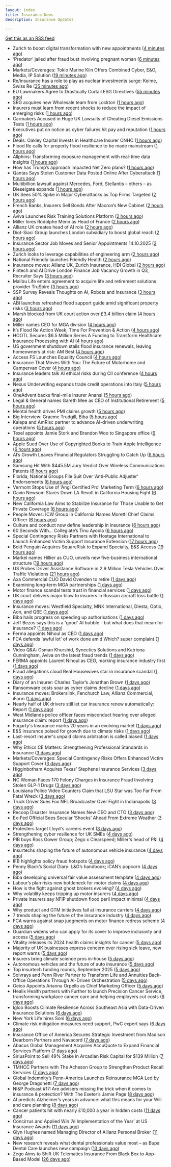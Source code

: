 ```yaml
---
layout: index
title: Insurance News
description: Insurance Updates

---
```


[Get this as an RSS feed](/insurance.rss)

<!-- news_marker starts -->
- Zurich to boost digital transformation with new appointments ([4 minutes ago](https://www.reinsurancene.ws/zurich-to-boost-digital-transformation-with-new-appointments/))
- ‘Predator’ jailed after fraud bust involving pregnant woman ([6 minutes ago](https://www.postonline.co.uk/news/7959212/%E2%80%98predator%E2%80%99-jailed-after-fraud-bust-involving-pregnant-woman))
- Markets/Coverages: Tokio Marine Kiln Offers Combined Cyber, E&O, Media, IP Solution ([19 minutes ago](https://www.insurancejournal.com/news/international/2025/10/14/843558.htm))
- Re/insurance has a role to play as nuclear investments surge: Keime, Swiss Re ([35 minutes ago](https://www.reinsurancene.ws/re-insurance-has-a-role-to-play-as-nuclear-investments-surge-keime-swiss-re/))
- EU Lawmakers Agree to Drastically Curtail ESG Directives ([55 minutes ago](https://www.insurancejournal.com/news/international/2025/10/14/843553.htm))
- SRG acquires new Wholesale team from Lockton ([1 hours ago](https://www.reinsurancene.ws/srg-acquires-new-wholesale-team-from-lockton/))
- Insurers must learn from recent shocks to reduce the impact of emerging risks ([1 hours ago](https://www.insurancebusinessmag.com/uk/news/breaking-news/insurers-must-learn-from-recent-shocks-to-reduce-the-impact-of-emerging-risks-552918.aspx))
- Carmakers Accused in Huge UK Lawsuits of Cheating Diesel Emissions Tests ([1 hours ago](https://www.insurancejournal.com/news/international/2025/10/14/843549.htm))
- Executives put on notice as cyber failures hit pay and reputation ([1 hours ago](https://www.insurancebusinessmag.com/uk/news/cyber/executives-put-on-notice-as-cyber-failures-hit-pay-and-reputation-552917.aspx))
- Deals: Oakley Capital Invests in Healthcare Insurer ONHC ([1 hours ago](https://insurance-edge.net/2025/10/14/deals-oakley-capital-invests-in-healthcare-insurer-onhc/))
- Flood Re calls for property flood resilience to be made mainstream ([1 hours ago](https://www.postonline.co.uk/personal/7959208/flood-re-calls-for-property-flood-resilience-to-be-made-mainstream))
- Allphins: Transforming exposure management with real-time data insights ([1 hours ago](https://www.reinsurancene.ws/allphins-transforming-exposure-management-with-real-time-data-insights/))
- How has Trump’s approach impacted Net Zero plans? ([1 hours ago](https://www.postonline.co.uk/news/7959181/how-has-trump%E2%80%99s-approach-impacted-net-zero-plans))
- Qantas Says Stolen Customer Data Posted Online After Cyberattack ([1 hours ago](https://www.insurancejournal.com/news/international/2025/10/14/843545.htm))
- Multibillion lawsuit against Mercedes, Ford, Stellantis – others – as Dieselgate expands ([1 hours ago](https://www.insurancebusinessmag.com/uk/news/breaking-news/multibillion-lawsuit-against-mercedes-ford-stellantis--others--as-dieselgate-expands-552907.aspx))
- UK Sees 50% Spike in Major Cyberattacks as Top Firms Targeted ([2 hours ago](https://www.insurancejournal.com/news/international/2025/10/14/843541.htm))
- French Banks, Insurers Sell Bonds After Macron’s New Cabinet ([2 hours ago](https://www.insurancejournal.com/news/international/2025/10/14/843537.htm))
- Aviva Launches Risk Training Solutions Platform ([2 hours ago](https://insurance-edge.net/2025/10/14/aviva-launches-risk-training-solutions-platform/))
- Miller hires Rodolphe Menn as Head of France ([2 hours ago](https://www.reinsurancene.ws/miller-hires-rodolphe-menn-as-head-of-france/))
- Allianz UK creates head of AI role ([2 hours ago](https://www.postonline.co.uk/technology/7959209/allianz-uk-creates-head-of-ai-role))
- Diot-Siaci Group launches London subsidiary to boost global reach ([2 hours ago](https://www.insurancebusinessmag.com/uk/news/breaking-news/diotsiaci-group-launches-london-subsidiary-to-boost-global-reach-552893.aspx))
- Insurance Sector Job Moves and Senior Appointments 14.10.2025 ([2 hours ago](https://insurance-edge.net/2025/10/14/insurance-sector-job-moves-and-senior-appointments-14-10-2025/))
- Zurich looks to leverage capabilities of engineering arm ([2 hours ago](https://www.postonline.co.uk/commercial/7959198/zurich-looks-to-leverage-capabilities-of-engineering-arm))
- National Friendly launches Friendly Health ([2 hours ago](https://ifamagazine.com/national-friendly-launches-friendly-health/))
- Insurance moves: Allianz UK, Zurich Insurance, HDI Global ([2 hours ago](https://www.insurancebusinessmag.com/uk/news/breaking-news/insurance-moves-allianz-uk-zurich-insurance-hdi-global-552892.aspx))
- Fintech and AI Drive London Finance Job Vacancy Growth in Q3, Recruiter Says ([3 hours ago](https://www.insurancejournal.com/news/international/2025/10/14/843534.htm))
- Malibu Life enters agreement to acquire life and retirement solutions provider TruSpire ([3 hours ago](https://www.reinsurancene.ws/malibu-life-enters-agreement-to-acquire-life-and-retirement-solutions-provider-truspire/))
- SSP Survey Reveals Thoughts on AI, Robots and Insurance ([3 hours ago](https://insurance-edge.net/2025/10/14/ssp-survey-reveals-thoughts-on-ai-robots-and-insurance/))
- ABI launches refreshed flood support guide amid significant property risks ([3 hours ago](https://www.insurancebusinessmag.com/uk/news/catastrophe/abi-launches-refreshed-flood-support-guide-amid-significant-property-risks-552889.aspx))
- Marsh blocked from UK court action over £3.4 billion claim ([4 hours ago](https://www.insurancebusinessmag.com/uk/news/breaking-news/marsh-blocked-from-uk-court-action-over-3-4-billion-claim-552861.aspx))
- Miller names CEO for MGA division ([4 hours ago](https://www.insurancebusinessmag.com/uk/news/breaking-news/miller-names-ceo-for-mga-division-552885.aspx))
- It’s Flood Re Action Week, Time For Prevention & Action ([4 hours ago](https://insurance-edge.net/2025/10/14/its-flood-re-action-week-time-for-prevention-action/))
- HOOTL Secures $6.5 Million Series A Funding to Transform Healthcare Insurance Processing with AI ([4 hours ago](https://www.insurtechinsights.com/hootl-secures-6-5-million-series-a-funding-to-transform-healthcare-insurance-processing-with-ai/))
- US government shutdown stalls flood insurance renewals, leaving homeowners at risk: AM Best ([4 hours ago](https://www.reinsurancene.ws/us-government-shutdown-stalls-flood-insurance-renewals-leaving-homeowners-at-risk-am-best/))
- Access FS Launches Equality Council ([4 hours ago](https://ifamagazine.com/access-fs-launches-equality-council/))
- Insurance That Moves With You: The Future of Motorhome and Campervan Cover ([4 hours ago](https://insurance-edge.net/2025/10/14/insurance-that-moves-with-you-the-future-of-motorhome-and-campervan-cover/))
- Insurance leaders talk AI ethical risks during CII conference ([4 hours ago](https://www.insurancebusinessmag.com/uk/news/technology/insurance-leaders-talk-ai-ethical-risks-during-cii-conference-552879.aspx))
- Nexus Underwriting expands trade credit operations into Italy ([5 hours ago](https://www.insurancebusinessmag.com/uk/news/breaking-news/nexus-underwriting-expands-trade-credit-operations-into-italy-552878.aspx))
- OneAdvent backs final-mile insurer Anansi ([5 hours ago](https://www.insurancebusinessmag.com/uk/news/breaking-news/oneadvent-backs-finalmile-insurer-anansi-552877.aspx))
- Legal & General names Gareth Mee as CEO of Institutional Retirement ([5 hours ago](https://www.reinsurancene.ws/legal-general-names-gareth-mee-as-ceo-of-institutional-retirement/))
- Mental health drives PMI claims growth ([5 hours ago](https://www.insurancebusinessmag.com/uk/news/life-insurance/mental-health-drives-pmi-claims-growth-552875.aspx))
- Big Interview: Graeme Trudgill, Biba ([5 hours ago](https://www.postonline.co.uk/news/7959107/big-interview-graeme-trudgill-biba))
- Kalepa and AmRisc partner to advance AI-driven underwriting operations ([5 hours ago](https://www.reinsurancene.ws/kalepa-and-amrisc-partner-to-advance-ai-driven-underwriting-operations/))
- Texel appoints Jamie Stork and Brandon Woo to Singapore office ([6 hours ago](https://www.reinsurancene.ws/texel-appoints-jamie-stork-and-brandon-woo-to-singapore-office/))
- Apple Sued Over Use of Copyrighted Books to Train Apple Intelligence ([6 hours ago](https://www.insurancejournal.com/news/national/2025/10/14/843454.htm))
- AI’s Growth Leaves Financial Regulators Struggling to Catch Up ([6 hours ago](https://www.insurancejournal.com/news/national/2025/10/14/843483.htm))
- Samsung Hit With $445.5M Jury Verdict Over Wireless Communications Patents ([6 hours ago](https://www.insurancejournal.com/news/national/2025/10/14/843487.htm))
- Florida, National Groups File Suit Over ‘Anti-Public Adjuster’ Endorsements ([6 hours ago](https://www.insurancejournal.com/news/southeast/2025/10/14/843505.htm))
- Vermont Stops Use of ‘Angi Certified Pro’ Marketing Term ([6 hours ago](https://www.insurancejournal.com/news/east/2025/10/14/843516.htm))
- Gavin Newsom Stares Down LA Revolt in California Housing Fight ([6 hours ago](https://www.insurancejournal.com/news/west/2025/10/14/843436.htm))
- New California Law Aims to Stabilize Insurance for Those Unable to Get Private Coverage ([6 hours ago](https://www.insurancejournal.com/news/west/2025/10/14/843460.htm))
- People Moves: ICW Group in California Names Moretti Chief Claims Officer ([6 hours ago](https://www.insurancejournal.com/news/west/2025/10/14/843425.htm))
- Culture and conduct now define leadership in insurance ([6 hours ago](https://www.postonline.co.uk/regulation/7959116/culture-and-conduct-now-define-leadership-in-insurance))
- 60 Seconds With... Collegiate’s Tinu Ayoola ([6 hours ago](https://www.postonline.co.uk/people/7958146/60-seconds-with-collegiate%E2%80%99s-tinu-ayoola))
- Special Contingency Risks Partners with Hostage International to Launch Enhanced Victim Support Insurance Extension ([17 hours ago](https://www.insurtechinsights.com/special-contingency-risks-partners-with-hostage-international-to-launch-enhanced-victim-support-insurance-extension/))
- Bold Penguin Acquires SquareRisk to Expand Specialty, E&S Access ([19 hours ago](https://www.insurancejournal.com/news/national/2025/10/13/843490.htm))
- Markel names Hillier as CUO, unveils new five-business international structure ([19 hours ago](https://www.insurancebusinessmag.com/uk/news/breaking-news/markel-names-hillier-as-cuo-unveils-new-fivebusiness-international-structure-552818.aspx))
- US Probes Driver Assistance Software in 2.9 Million Tesla Vehicles Over Traffic Violations ([21 hours ago](https://www.insurancejournal.com/news/national/2025/10/13/843431.htm))
- Axa Commercial CUO David Ovenden to retire ([1 days ago](https://www.postonline.co.uk/commercial/7959203/axa-commercial-cuo-david-ovenden-to-retire))
- Examining long-term MGA partnerships ([1 days ago](https://www.insurancebusinessmag.com/uk/tv/examining-longterm-mga-partnerships-552782.aspx))
- Motor finance scandal tests trust in financial services ([1 days ago](https://www.insurancebusinessmag.com/uk/news/auto-motor/motor-finance-scandal-tests-trust-in-financial-services-552780.aspx))
- UK court delivers major blow to insurers in Russian aircraft loss battle ([1 days ago](https://www.insurancebusinessmag.com/uk/news/claims/uk-court-delivers-major-blow-to-insurers-in-russian-aircraft-loss-battle-552779.aspx))
- Insurance moves: Westfield Specialty, MNK International, Diesta, Optio, Aon, and QBE ([1 days ago](https://www.insurancebusinessmag.com/uk/news/breaking-news/insurance-moves-westfield-specialty-mnk-international-diesta-optio-aon-and-qbe-552778.aspx))
- Biba hails progress on speeding up authorisations ([1 days ago](https://www.postonline.co.uk/broker/7959127/biba-hails-progress-on-speeding-up-authorisations))
- Jeff Bezos says this is a 'good' AI bubble - but what does that mean for insurance? ([1 days ago](https://www.insurancebusinessmag.com/uk/news/technology/jeff-bezos-says-this-is-a-good-ai-bubble--but-what-does-that-mean-for-insurance-552771.aspx))
- Ferma appoints Nihoul as CEO ([1 days ago](https://www.postonline.co.uk/risk-management/7959202/ferma-appoints-nihoul-as-ceo))
- FCA defends ‘awful lot’ of work done amid Which? super complaint ([1 days ago](https://www.postonline.co.uk/regulation/7959200/fca-defends-%E2%80%98awful-lot%E2%80%99-of-work-done-amid-which-super-complaint))
- Video Q&A: Osman Khurshid, Synectics Solutions and Katriona Cunningham, Aviva on the latest fraud trends ([1 days ago](https://www.postonline.co.uk/market-access/claims-fraud/7959194/video-qa-osman-khurshid-synectics-solutions-and-katriona-cunningham-aviva-on-the-latest-fraud-trends))
- FERMA appoints Laurent Nihoul as CEO, marking insurance industry first ([1 days ago](https://www.insurancebusinessmag.com/uk/news/breaking-news/ferma-appoints-laurent-nihoul-as-ceo-marking-insurance-industry-first-552765.aspx))
- Fraud allegations cloud Real Housewives star in insurance scandal ([1 days ago](https://www.insurancebusinessmag.com/uk/news/breaking-news/fraud-allegations-cloud-real-housewives-star-in-insurance-scandal-552761.aspx))
- Diary of an Insurer: Charles Taylor’s Jonathan Brown ([1 days ago](https://www.postonline.co.uk/claims/7958129/diary-of-an-insurer-charles-taylor%E2%80%99s-jonathan-brown))
- Ransomware costs soar as cyber claims decline ([1 days ago](https://www.postonline.co.uk/commercial/7959026/ransomware-costs-soar-as-cyber-claims-decline))
- Insurance moves: Brokerslink, Fenchurch Law, Allianz Commercial, iFarm ([1 days ago](https://www.insurancebusinessmag.com/uk/news/breaking-news/insurance-moves-brokerslink-fenchurch-law-allianz-commercial-ifarm-552731.aspx))
- Nearly half of UK drivers still let car insurance renew automatically: Report ([1 days ago](https://www.insurancebusinessmag.com/uk/news/auto-motor/nearly-half-of-uk-drivers-still-let-car-insurance-renew-automatically-report-552730.aspx))
- West Midlands police officer faces misconduct hearing over alleged insurance claim: report ([1 days ago](https://www.insurancebusinessmag.com/uk/news/breaking-news/west-midlands-police-officer-faces-misconduct-hearing-over-alleged-insurance-claim-report-552728.aspx))
- Fogarty's Insurance marks 20 years in an evolving market ([1 days ago](https://www.insurancebusinessmag.com/uk/news/breaking-news/fogartys-insurance-marks-20-years-in-an-evolving-market-552726.aspx))
- E&S insurance poised for growth due to climate risks ([1 days ago](https://www.dig-in.com/news/e-s-insurance-poised-for-growth-due-to-climate-risks))
- Last-resort insurer's unpaid claims arbitration is called biased ([1 days ago](https://www.dig-in.com/news/florida-last-resort-insurers-arbitrations-are-called-biased))
- Why Ethics CE Matters: Strengthening Professional Standards in Insurance ([3 days ago](https://www.insurancejournal.com/blogs/risk-insurance-education-alliance/2025/10/10/842545.htm))
- Markets/Coverages: Special Contingency Risks Offers Enhanced Victim Support Cover ([3 days ago](https://www.insurancejournal.com/news/international/2025/10/10/843417.htm))
- Higginbotham Acquires Texas’ Stephens Insurance Services ([3 days ago](https://www.insurancejournal.com/news/southcentral/2025/10/10/843413.htm))
- NC Woman Faces 170 Felony Charges in Insurance Fraud Involving Stolen GLP-1 Drugs ([3 days ago](https://www.insurancejournal.com/news/southeast/2025/10/10/843408.htm))
- Louisiana Police Video Counters Claim that LSU Star was Too Far From Fatal Wreck ([3 days ago](https://www.insurancejournal.com/news/southcentral/2025/10/10/843406.htm))
- Truck Driver Sues Fox NFL Broadcaster Over Fight in Indianapolis ([3 days ago](https://www.insurancejournal.com/news/midwest/2025/10/10/843403.htm))
- Recoop Disaster Insurance Names New CEO and CTO ([3 days ago](https://www.insurancejournal.com/news/midwest/2025/10/10/843400.htm))
- Ex-Fed Official Sees Secular ‘Shocks’ Ahead From Extreme Weather ([3 days ago](https://www.insurancejournal.com/news/national/2025/10/10/843392.htm))
- Protesters target Lloyd's careers event ([3 days ago](https://www.postonline.co.uk/lloyd%E2%80%99slondon/7959201/protesters-target-dive-in-for-the-fourth-time))
- Strengthening cyber resilience for UK SMEs ([4 days ago](https://www.insurancebusinessmag.com/uk/news/cyber/strengthening-cyber-resilience-for-uk-smes-552638.aspx))
- PIB buys Ross Gower Group; Zego x Clearspeed; Miller's head of P&I ([4 days ago](https://www.postonline.co.uk/news/7959175/pib-buys-ross-gower-group-zego-x-clearspeed-millers-head-of-pi))
- Insurtechs shaping the future of autonomous vehicle insurance ([4 days ago](https://www.postonline.co.uk/technology/7959084/insurtechs-shaping-the-future-of-autonomous-vehicle-insurance))
- IFB highlights policy fraud hotspots ([4 days ago](https://www.postonline.co.uk/news/7959158/ifb-highlights-policy-fraud-hotspots))
- Penny Black’s Social Diary: L&G’s handbook; iCAN’s popcorn ([4 days ago](https://www.postonline.co.uk/people/7958928/penny-black%E2%80%99s-social-diary-lg%E2%80%99s-handbook-ican%E2%80%99s-popcorn))
- Biba developing universal fair value assessment template ([4 days ago](https://www.postonline.co.uk/broker/7959143/biba-developing-universal-fair-value-assessment-template))
- Labour’s plan risks new bottleneck for motor claims ([4 days ago](https://www.postonline.co.uk/claims/7959126/labour%E2%80%99s-plan-risks-new-bottleneck-for-motor-claims))
- How is the fight against ghost brokers evolving? ([4 days ago](https://www.postonline.co.uk/claims/7958913/how-is-the-fight-against-ghost-brokers-evolving))
- Why volatility keeps tripping up motor insurers ([4 days ago](https://www.postonline.co.uk/people/7959193/why-volatility-keeps-tripping-up-motor-insurers))
- Private insurers say NFIP shutdown flood peril impact minimal ([4 days ago](https://www.dig-in.com/news/private-insurers-say-nfip-shutdown-flood-peril-impact-minimal))
- Why product and GTM initiatives fail at insurance carriers ([4 days ago](https://www.dig-in.com/opinion/why-product-and-gtm-initiatives-fail-at-insurance-carriers))
- 7 trends shaping the future of the insurance industry ([4 days ago](https://www.dig-in.com/opinion/7-trends-shaping-the-future-of-insurance))
- FCA warns against snap judgments on motor finance redress scheme ([4 days ago](https://www.postonline.co.uk/regulation/7959197/fca-warns-against-snap-judgments-on-motor-finance-redress-scheme))
- Guardian widens who can apply for its cover to improve inclusivity and access ([5 days ago](https://ifamagazine.com/guardian-widens-who-can-apply-for-its-cover-to-improve-inclusivity-and-access/))
- Vitality releases its 2024 health claims insights for cancer ([5 days ago](https://ifamagazine.com/vitality-releases-its-2024-health-claims-insights-for-cancer/))
- Majority of UK businesses express concern over rising sick leave, new report warns ([5 days ago](https://ifamagazine.com/majority-of-uk-businesses-express-concern-over-rising-sick-leave-new-report-warns/))
- Insurers bring climate science pros in-house ([5 days ago](https://www.dig-in.com/news/insurers-bring-climate-science-pros-in-house))
- Autonomous vehicles and the future of auto insurance ([5 days ago](https://www.dig-in.com/news/autonomous-vehicles-and-the-future-of-auto-insurance))
- Top insurtech funding rounds, September 2025 ([5 days ago](https://www.dig-in.com/list/top-insurtech-funding-rounds-september-2025))
- Solvrays and Penn River Partner to Transform Life and Annuities Back-Office Operations Through AI-Driven Orchestration ([5 days ago](https://www.insurtechinsights.com/solvrays-and-penn-river-partner-to-transform-life-and-annuities-back-office-operations-through-ai-driven-orchestration/))
- Geico Appoints Arianna Orpello as Chief Marketing Officer ([5 days ago](https://www.insurtechinsights.com/geico-appoints-arianna-orpello-as-chief-marketing-officer/))
- Healix Health partners with Further to launch Precision Cancer Service, transforming workplace cancer care and helping employers cut costs ([6 days ago](https://ifamagazine.com/healix-health-partners-with-further-to-launch-precision-cancer-service-transforming-workplace-cancer-care-and-helping-employers-cut-costs/))
- Igloo Boosts Climate Resilience Across Southeast Asia with Data-Driven Insurance Solutions ([6 days ago](https://thefintechtimes.com/igloo-boosts-climate-resilience-across-southeast-asia-with-data-driven-insurance-solutions/))
- New York Life hires Soni ([6 days ago](https://www.dig-in.com/news/new-york-life-hires-soni))
- Climate risk mitigation measures need support, PwC expert says ([6 days ago](https://www.dig-in.com/news/pwc-expert-climate-risk-mitigation-needs-more-support))
- Insurance Office of America Secures Strategic Investment from Madison Dearborn Partners and Navacord ([7 days ago](https://www.insurtechinsights.com/insurance-office-of-america-secures-strategic-investment-from-madison-dearborn-partners-and-navacord/))
- Abacus Global Management Acquires AccuQuote to Expand Financial Services Platform ([7 days ago](https://www.insurtechinsights.com/abacus-global-management-acquires-accuquote-to-expand-financial-services-platform/))
- SiriusPoint to Sell 49% Stake in Arcadian Risk Capital for $139 Million ([7 days ago](https://www.insurtechinsights.com/siriuspoint-to-sell-49-stake-in-arcadian-risk-capital-for-139-million/))
- TMHCC Partners with The Acheson Group to Strengthen Product Recall Services ([7 days ago](https://www.insurtechinsights.com/tmhcc-partners-with-the-acheson-group-to-strengthen-product-recall-services/))
- Global Indemnity’s Penn-America Launches Reinsurance MGA Led by George Dragonetti ([7 days ago](https://www.insurtechinsights.com/global-indemnitys-penn-america-launches-reinsurance-mga-led-by-george-dragonetti/))
- NI&P Podcast #17: Are advisers missing the trick when it comes to insurance & protection? With The Exeter’s Jamie Page ([8 days ago](https://ifamagazine.com/nip-podcast-17-are-advisers-missing-the-trick-when-it-comes-to-insurance-protection-with-the-exeters-jamie-page/))
- AI predicts Alzheimer’s years in advance: what this means for your Will and care planning ([8 days ago](https://ifamagazine.com/ai-predicts-alzheimers-years-in-advance-what-this-means-for-your-will-and-care-planning/))
- Cancer patients hit with nearly £10,000 a year in hidden costs ([11 days ago](https://ifamagazine.com/cancer-patients-hit-with-nearly-10000-a-year-in-hidden-costs/))
- Concirrus and Applied Win ‘AI Implementation of the Year’ at US Insurance Awards ([11 days ago](https://thefintechtimes.com/concirrus-ai-cuts-aviation-underwriting-time-from-36-hours-to-minutes-for-applied-aviation/))
- Glyn Hughes named Managing Director of Allianz Personal Broker ([11 days ago](https://www.insurtechinsights.com/glyn-hughes-named-managing-director-of-allianz-personal-broker/))
- New research reveals what dental professionals value most – as Bupa Dental Care launches new campaign ([13 days ago](https://ifamagazine.com/new-research-reveals-what-dental-professionals-value-most-as-bupa-dental-care-launches-new-campaign/))
- Zego Aims to Shift UK Telematics Insurance From Black Box to App-Based Model ([26 days ago](https://thefintechtimes.com/zego-aims-to-shift-uk-telematics-insurance-from-black-box-to-app-based-model/))

<!-- news_marker ends -->